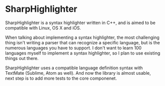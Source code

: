 # SharpHighlighter
SharpHighlighter is a syntax highlighter written in C++, and is aimed to be compatible with Linux, OS X and iOS.

When talking about implementing a syntax highlighter, the most challenging thing isn't writing a parser that can recognize a specific language, but is the numerous languages you have to support. I don't want to learn 100 languages myself to implement a syntax highlighter, so I plan to use existing things out there. 

SharpHighlighter uses a compatible language definition syntax with TextMate (Sublime, Atom as well). And now the library is almost usable, next step is to add more tests to the core componenet.
